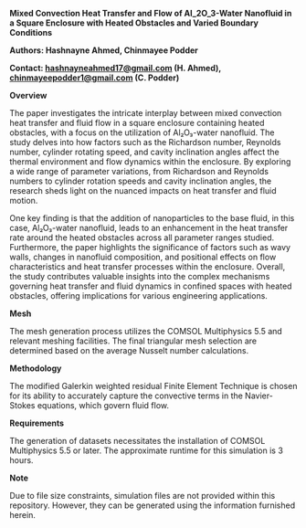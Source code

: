 **Mixed Convection Heat Transfer and Flow of Al_2O_3-Water Nanofluid in a Square Enclosure with Heated Obstacles and Varied Boundary Conditions**

**Authors: Hashnayne Ahmed, Chinmayee Podder**

**Contact: hashnayneahmed17@gmail.com (H. Ahmed), chinmayeepodder1@gmail.com (C. Podder)**

**Overview**

The paper investigates the intricate interplay between mixed convection heat transfer and fluid flow in a square enclosure containing heated obstacles, with a focus on the utilization of Al₂O₃-water nanofluid. The study delves into how factors such as the Richardson number, Reynolds number, cylinder rotating speed, and cavity inclination angles affect the thermal environment and flow dynamics within the enclosure. By exploring a wide range of parameter variations, from Richardson and Reynolds numbers to cylinder rotation speeds and cavity inclination angles, the research sheds light on the nuanced impacts on heat transfer and fluid motion.

One key finding is that the addition of nanoparticles to the base fluid, in this case, Al₂O₃-water nanofluid, leads to an enhancement in the heat transfer rate around the heated obstacles across all parameter ranges studied. Furthermore, the paper highlights the significance of factors such as wavy walls, changes in nanofluid composition, and positional effects on flow characteristics and heat transfer processes within the enclosure. Overall, the study contributes valuable insights into the complex mechanisms governing heat transfer and fluid dynamics in confined spaces with heated obstacles, offering implications for various engineering applications.

**Mesh**

The mesh generation process utilizes the COMSOL Multiphysics 5.5 and relevant meshing facilities. The final triangular mesh selection are determined based on the average Nusselt number calculations.

**Methodology**

The modified Galerkin weighted residual Finite Element Technique is chosen for its ability to accurately capture the convective terms in the Navier-Stokes equations, which govern fluid flow.

**Requirements**

The generation of datasets necessitates the installation of COMSOL Multiphysics 5.5 or later. The approximate runtime for this simulation is 3 hours.

**Note**

Due to file size constraints, simulation files are not provided within this repository. However, they can be generated using the information furnished herein.
